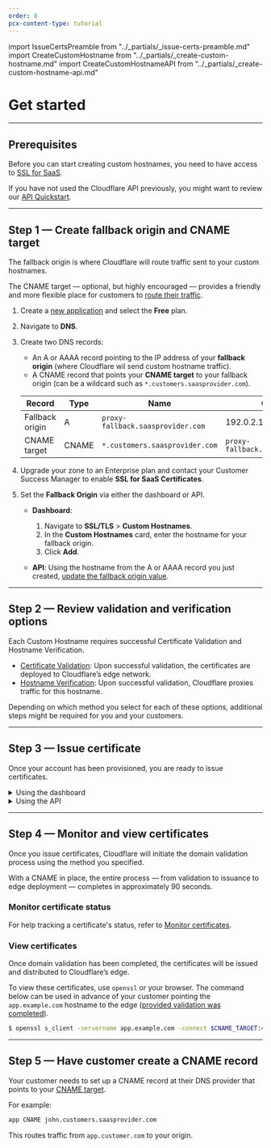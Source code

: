 ```yaml
---
order: 0
pcx-content-type: tutorial
---
```


import IssueCertsPreamble from "../_partials/_issue-certs-preamble.md"
import CreateCustomHostname from "../_partials/_create-custom-hostname.md"
import CreateCustomHostnameAPI from "../_partials/_create-custom-hostname-api.md"

# Get started

---

## Prerequisites

Before you can start creating custom hostnames, you need to have access to [SSL for SaaS](/ssl-for-saas#availability).

If you have not used the Cloudflare API previously, you might want to review our [API Quickstart](https://developers.cloudflare.com/api/).

---

## Step 1 — Create fallback origin and CNAME target

The fallback origin is where Cloudflare will route traffic sent to your custom hostnames.

The CNAME target — optional, but highly encouraged — provides a friendly and more flexible place for customers to [route their traffic](#step-5--have-customer-create-a-cname-record).

1. Create a [new application](https://support.cloudflare.com/hc/articles/201720164) and select the **Free** plan.
1. Navigate to **DNS**.
1. Create two DNS records:
    - An A or AAAA record pointing to the IP address of your **fallback origin** (where Cloudflare wil send custom hostname traffic).
    - A CNAME record that points your **CNAME target** to your fallback origin (can be a wildcard such as `*.customers.saasprovider.com`).

    <Example>

    Record|Type|Name|Content
    -----|-------|-------|-----
    Fallback origin|A|`proxy-fallback.saasprovider.com`|192.0.2.1
    CNAME target|CNAME|`*.customers.saasprovider.com`|`proxy-fallback.saasprovider.com`

    </Example>

1. Upgrade your zone to an Enterprise plan and contact your Customer Success Manager to enable **SSL for SaaS Certificates**.
1. Set the **Fallback Origin** via either the dashboard or API.
    - **Dashboard**: 

        1. Navigate to **SSL/TLS** > **Custom Hostnames**.
        1. In the **Custom Hostnames** card, enter the hostname for your fallback origin.
        1. Click **Add**.

    - **API**: Using the hostname from the A or AAAA record you just created, [update the fallback origin value](https://api.cloudflare.com/#custom-hostname-fallback-origin-for-a-zone-update-fallback-origin-for-custom-hostnames).

---

## Step 2 — Review validation and verification options

Each Custom Hostname requires successful Certificate Validation and Hostname Verification.

* [Certificate Validation](../certificate-validation-methods): Upon successful validation, the certificates are deployed to Cloudflare’s edge network.
* [Hostname Verification](../hostname-verification/): Upon successful validation, Cloudflare proxies traffic for this hostname.

Depending on which method you select for each of these options, additional steps might be required for you and your customers.

---

## Step 3 — Issue certificate

Once your account has been provisioned, you are ready to issue certificates.

<IssueCertsPreamble/>


<details>
<summary>Using the dashboard</summary>
<div>

<CreateCustomHostname/>

</div>
</details>

<details>
<summary>Using the API</summary>
<div>

<CreateCustomHostnameAPI/>

</div>
</details>


---

## Step 4 — Monitor and view certificates

Once you issue certificates, Cloudflare will initiate the domain validation process using the method you specified.

With a CNAME in place, the entire process — from validation to issuance to edge deployment — completes in approximately 90 seconds.

### Monitor certificate status

For help tracking a certificate's status, refer to [Monitor certificates](/ssl-for-saas/common-tasks/issuing-certificates).

### View certificates

Once domain validation has been completed, the certificates will be issued and distributed to Cloudflare’s edge. 

To view these certificates, use `openssl` or your browser. The command below can be used in advance of your customer pointing the `app.example.com` hostname to the edge ([provided validation was completed](/ssl-for-saas/certificate-validation-methods)).

```sh
$ openssl s_client -servername app.example.com -connect $CNAME_TARGET:443 </dev/null 2>/dev/null | openssl x509 -noout -text | grep app.example.com
```

---

## Step 5 — Have customer create a CNAME record

Your customer needs to set up a CNAME record at their DNS provider that points to your [CNAME target](#step-1--create-fallback-origin-and-cname-target).

For example:
```txt
app CNAME john.customers.saasprovider.com
```

This routes traffic from `app.customer.com` to your origin.
